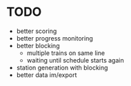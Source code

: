 # TODO
 - better scoring
 - better progress monitoring
 - better blocking
    - multiple trains on same line
    - waiting until schedule starts again
 - station generation with blocking 
 - better data im/export

